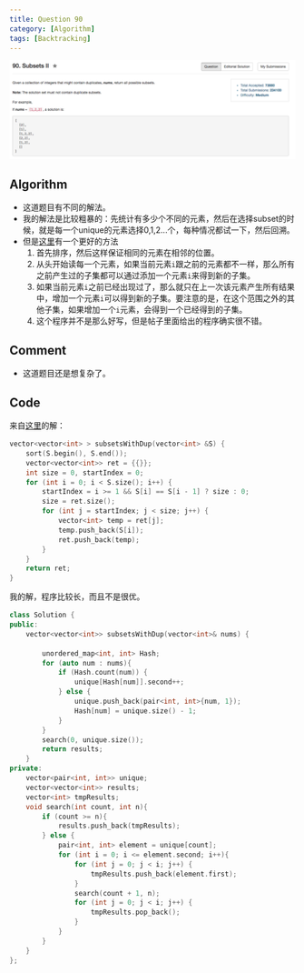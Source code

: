 ```yaml
---
title: Question 90
category: [Algorithm]
tags: [Backtracking]
---
```


![Description](../Assets/Figure/question90.png)

## Algorithm 

- 这道题目有不同的解法。
- 我的解法是比较粗暴的：先统计有多少个不同的元素，然后在选择subset的时候，就是每一个unique的元素选择0,1,2...个，每种情况都试一下，然后回溯。
- 但是[这里](https://discuss.leetcode.com/topic/3601/simple-iterative-solution)有一个更好的方法
    1. 首先排序，然后这样保证相同的元素在相邻的位置。
    2. 从头开始读每一个元素，如果当前元素`i`跟之前的元素都不一样，那么所有之前产生过的子集都可以通过添加一个元素`i`来得到新的子集。
    3. 如果当前元素`i`之前已经出现过了，那么就只在上一次该元素产生所有结果中，增加一个元素`i`可以得到新的子集。要注意的是，在这个范围之外的其他子集，如果增加一个`i`元素，会得到一个已经得到的子集。
    4. 这个程序并不是那么好写，但是帖子里面给出的程序确实很不错。

## Comment

- 这道题目还是想复杂了。

## Code

来自[这里](https://discuss.leetcode.com/topic/3601/simple-iterative-solution)的解：

```C++
vector<vector<int> > subsetsWithDup(vector<int> &S) {
    sort(S.begin(), S.end());
    vector<vector<int>> ret = {{}};
    int size = 0, startIndex = 0;
    for (int i = 0; i < S.size(); i++) {
        startIndex = i >= 1 && S[i] == S[i - 1] ? size : 0;
        size = ret.size();
        for (int j = startIndex; j < size; j++) {
            vector<int> temp = ret[j];
            temp.push_back(S[i]);
            ret.push_back(temp);
        }
    }
    return ret;
}
```

我的解，程序比较长，而且不是很优。

```C++
class Solution {
public:
    vector<vector<int>> subsetsWithDup(vector<int>& nums) {
        
        unordered_map<int, int> Hash;
        for (auto num : nums){
            if (Hash.count(num)) {
                unique[Hash[num]].second++;
            } else {
                unique.push_back(pair<int, int>{num, 1});
                Hash[num] = unique.size() - 1;
            }
        }
        search(0, unique.size());
        return results;
    }
private:
    vector<pair<int, int>> unique;
    vector<vector<int>> results;
    vector<int> tmpResults;
    void search(int count, int n){
        if (count >= n){
            results.push_back(tmpResults);
        } else {
            pair<int, int> element = unique[count];
            for (int i = 0; i <= element.second; i++){
                for (int j = 0; j < i; j++) {
                    tmpResults.push_back(element.first);
                }
                search(count + 1, n);
                for (int j = 0; j < i; j++) {
                    tmpResults.pop_back();
                }
            }
        }
    }
};
```

